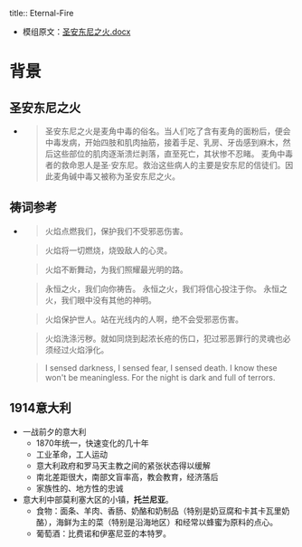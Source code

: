 title:: Eternal-Fire

- 模组原文：[圣安东尼之火.docx](../assets/圣安东尼之火_1630855461593_0.docx)
# 背景
## 圣安东尼之火
-
  > 圣安东尼之火是麦角中毒的俗名。当人们吃了含有麦角的面粉后，便会中毒发病，开始四肢和肌肉抽筋，接着手足、乳房、牙齿感到麻木，然后这些部位的肌肉逐渐溃烂剥落，直至死亡，其状惨不忍睹。 麦角中毒者的救命恩人是圣·安东尼。救治这些病人的主要是安东尼的信徒们。因此麦角碱中毒又被称为圣安东尼之火。
## 祷词参考
-
  > 火焰点燃我们，保护我们不受邪恶伤害。
  
  > 火焰将一切燃烧，烧毁敌人的心灵。
  
  > 火焰不断舞动，为我们照耀最光明的路。
  
  > 永恒之火，我们向你祷告。
  > 永恒之火，我们将信心投注于你。
  > 永恒之火，我们眼中没有其他的神明。
  
  > 火焰保护世人。站在光线内的人啊，绝不会受邪恶伤害。
  
  > 火焰洗涤污秽。就如同烧到起浓长疮的伤口，犯过邪恶罪行的灵魂也必须经过火焰淨化。
  
  > I sensed darkness, I sensed fear, I sensed death. I know these won't be meaningless. For the night is dark and full of terrors.
## 1914意大利
- 一战前夕的意大利
	- 1870年统一，快速变化的几十年
	- 工业革命，工人运动
	- 意大利政府和罗马天主教之间的紧张状态得以缓解
	- 南北差距很大，南部文盲率高，教会教育，经济落后
	- 家族性的、地方性的忠诚
- 意大利中部莫利塞大区的小镇，**托兰尼亚**。
	- 食物：面条、羊肉、香肠、奶酪和奶制品（特别是奶豆腐和卡其卡瓦里奶酪），海鲜为主的菜（特别是沿海地区）和经常以蜂蜜为原料的点心。
	- 葡萄酒：比费诺和伊塞尼亚的本特罗。
#